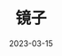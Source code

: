 ---
title: '镜子'
date: '2023-03-15'
price: '20.0'
theaters: ['北京大学百周年纪念讲堂']
seat: ['18-14  1F']
remark: ['原声影片・中文字幕']
---